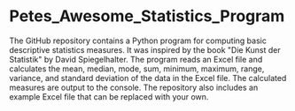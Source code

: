 # Petes_Awesome_Statistics_Program
The GitHub repository contains a Python program for computing basic descriptive statistics measures. It was inspired by the book "Die Kunst der Statistik" by David Spiegelhalter. The program reads an Excel file and calculates the mean, median, mode, sum, minimum, maximum, range, variance, and standard deviation of the data in the Excel file. The calculated measures are output to the console. The repository also includes an example Excel file that can be replaced with your own.
